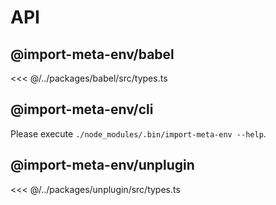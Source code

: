 # API

## @import-meta-env/babel

<<< @/../packages/babel/src/types.ts

## @import-meta-env/cli

Please execute `./node_modules/.bin/import-meta-env --help`.

## @import-meta-env/unplugin

<<< @/../packages/unplugin/src/types.ts
